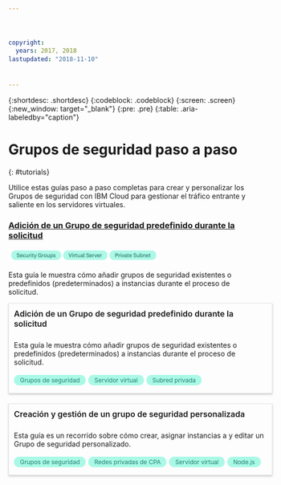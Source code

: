 ```yaml
---



copyright:
  years: 2017, 2018
lastupdated: "2018-11-10"


---
```


{:shortdesc: .shortdesc}
{:codeblock: .codeblock}
{:screen: .screen}
{:new_window: target="_blank"}
{:pre: .pre}
{:table: .aria-labeledby="caption"}

# Grupos de seguridad paso a paso
{: #tutorials}

Utilice estas guías paso a paso completas para crear y personalizar los Grupos de seguridad con IBM Cloud para gestionar el tráfico entrante y saliente en los servidores virtuales. 

### [Adición de un Grupo de seguridad predefinido durante la solicitud](add-existing-sg.html)
<img src="images/tutorial-reqs.png" alt="dibujo" style="width: 300px;"/>

Esta guía le muestra cómo añadir grupos de seguridad existentes o predefinidos (predeterminados) a instancias durante el proceso de solicitud.


<style>
    .solutionBox {
        margin: 0 10px 20px 0 !important;
        padding: 10px !important;
        width: 100% !important;
        border: 1px #dfe3e6 solid !important;
        box-shadow: 0px 2px 4px 0px rgba(0,0,0,0.2) !important;
    }
    .solutionBoxContainer {
    }
    .solutionBoxTitle {
      margin: 0rem !important;
      font-size: 16px !important;
      margin-bottom: 10px !important;
      font-weight: 600 !important;
    }
    .tag-filter.category {
        background: #aaf9e6 !important;
        color: #238070 !important;
    }
    .tag-filter {
        padding: 3px 12px !important;
        font-size: 12px !important;
        margin-right: 1px !important;
        border-radius: 10px !important;
        white-space: nowrap !important;
        line-height: 1.8rem !important;
    }
    .solutionBoxDescription {
        display:flex !important;
        flex-wrap: wrap !important;
    }
   .solutionBoxTitle a {
      text-decoration-line:none !important;
    }
    .descriptionContainer {
        flex-grow: 1 !important;
        width: 200px !important;
    }
    .architectureDiagramContainer {
        width: 300px !important;
        padding: 0 10px !important;
    }
    .architectureDiagram {
        max-height: 200px !important;
        padding: 5px !important;
    }
</style>

<div class = "solutionBox">
        <h3 id="scalable-webapp-kubernetes.html" class="solutionBoxTitle">
            <a href = "add-existing-sg.html">Adición de un Grupo de seguridad predefinido durante la solicitud</a>
        </h3>
        <div class="solutionBoxDescription">
            <div class="descriptionContainer">
                <p>Esta guía le muestra cómo añadir grupos de seguridad existentes o predefinidos (predeterminados) a instancias durante el proceso de solicitud.</p>
                    <span class="tag-filter category">Grupos de seguridad</span>
                    <span class="tag-filter category">Servidor virtual</span>
                    <span class="tag-filter category">Subred privada</span>
    </div>
  </div>
  </div>

<div class = "solutionBoxContainer">
    <div class = "solutionBox">
        <h3 id="custom-security-group.html" class="solutionBoxTitle">
            <a href = "custom-security-group.html">Creación y gestión de un grupo de seguridad personalizada</a>
        </h3>
        <div class="solutionBoxDescription">
            <div class="descriptionContainer">
                <p>Esta guía es un recorrido sobre cómo crear, asignar instancias a y editar un Grupo de seguridad personalizado.</p>
                 <span class="tag-filter category">Grupos de seguridad</span>
                 <span class="tag-filter category">Redes privadas de CPA</span>
                 <span class="tag-filter category">Servidor virtual</span>
                 <span class="tag-filter category">Node.js</span>
    </div>
 </div>
 </div>
    </div>
